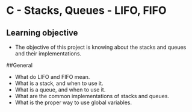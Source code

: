 # C - Stacks, Queues - LIFO, FIFO

## Learning objective
- The objective of this project is knowing about the stacks and queues and their implementations.

##General
- What do LIFO and FIFO mean.
- What is a stack, and when to use it.
- What is a queue, and when to use it.
- What are the common implementations of stacks and queues.
- What is the proper way to use global variables.
